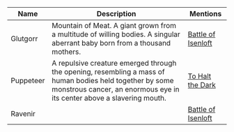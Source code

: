 <!-- ### NOTE: This file should not be edited by hand. Please edit the .csv file. -->
|   Name  |                                                                                    Description                                                                                   |                              Mentions                              |
|---------|----------------------------------------------------------------------------------------------------------------------------------------------------------------------------------|--------------------------------------------------------------------|
| Glutgorr|                            Mountain of Meat. A giant grown from a multitude of willing bodies. A singular aberrant baby born from a thousand mothers.                            |[Battle of Isenloft](../main-story/16-rosetta/battle-of-isenloft.md)|
|Puppeteer|A repulsive creature emerged through the opening, resembling a mass of human bodies held together by some monstrous cancer, an enormous eye in its center above a slavering mouth.|  [To Halt the Dark](../main-story/16-rosetta/to-halt-the-dark.md)  |
| Ravenir |                                                                                                                                                                                  |[Battle of Isenloft](../main-story/16-rosetta/battle-of-isenloft.md)|